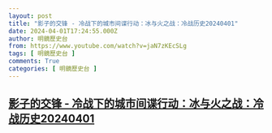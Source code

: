 ```yaml
---
layout: post
title: "影子的交锋 - 冷战下的城市间谍行动：冰与火之战：冷战历史20240401"
date: 2024-04-01T17:24:55.000Z
author: 明鏡歷史台
from: https://www.youtube.com/watch?v=jaN7zKEcSLg
tags: [ 明鏡歷史台 ]
comments: True
categories: [ 明鏡歷史台 ]
---
```

<!--1711992295000-->
[影子的交锋 - 冷战下的城市间谍行动：冰与火之战：冷战历史20240401](https://www.youtube.com/watch?v=jaN7zKEcSLg)
------

<div>

</div>
